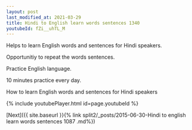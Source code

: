 ```yaml
---
layout: post
last_modified_at: 2021-03-29
title: Hindi to English learn words sentences 1340 
youtubeId: fZi__uhTL_M
---
```

 
 
Helps to learn English words and sentences for Hindi speakers.

Opportunitiy to repeat the words sentences. 

Practice English language. 
 
10 minutes practice every day. 
 
How to learn English words and sentences for Hindi speakers 
 
{% include youtubePlayer.html id=page.youtubeId %}
 
 
[Next]({{ site.baseurl }}{% link  split2/_posts/2015-06-30-Hindi to english learn words sentences 1087 .md%})
 
